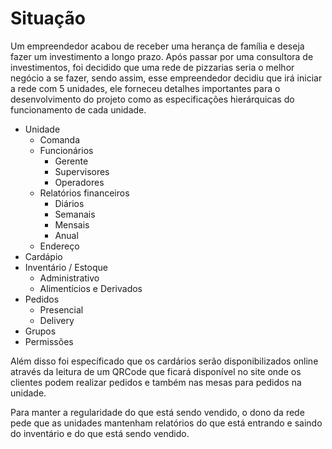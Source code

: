 # Situação

Um empreendedor acabou de receber uma herança de família e deseja fazer um investimento a longo prazo. Após passar por uma consultora de investimentos, foi decidido que uma rede de pizzarias seria o melhor negócio a se fazer, sendo assim, esse empreendedor decidiu que irá iniciar a rede com 5 unidades, ele forneceu detalhes importantes para o desenvolvimento do projeto como as especificações hierárquicas do funcionamento de cada unidade. 

- Unidade
    - Comanda
    - Funcionários
        - Gerente
        - Supervisores
        - Operadores
    - Relatórios financeiros
        - Diários
        - Semanais
        - Mensais
        - Anual
    - Endereço
- Cardápio
- Inventário / Estoque
    - Administrativo
    - Alimentícios e Derivados
- Pedidos
    - Presencial
    - Delivery
- Grupos
- Permissões

Além disso foi específicado que os cardários serão disponibilizados online através da leitura de um QRCode que ficará disponível no site onde os clientes podem realizar pedidos e também nas mesas para pedidos na unidade. 

Para manter a regularidade do que está sendo vendido, o dono da rede pede que as unidades mantenham relatórios do que está entrando e saindo do inventário e do que está sendo vendido.
